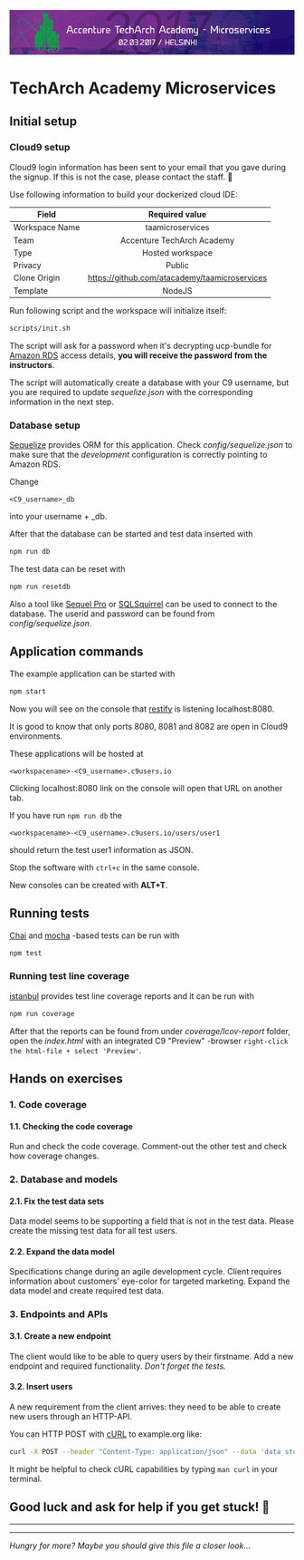 ![logo](TAD.png)
# TechArch Academy Microservices 
Initial setup
------------
### Cloud9 setup

Cloud9 login information has been sent to your email that you gave during the signup. If this is not the case, please contact the staff. 🙂

Use following information to build your dockerized cloud IDE:

| Field        	| Required value |
| ------------- 	|:-------------:| 
| Workspace Name  	| taamicroservices |
| Team      		| Accenture TechArch Academy      | 
| Type 			| Hosted workspace    	|
| Privacy			| Public |
| Clone Origin	| https://github.com/atacademy/taamicroservices |
| Template		| NodeJS |

Run following script and the workspace will initialize itself:

~~~bash
scripts/init.sh
~~~

The script will ask for a password when it's decrypting ucp-bundle for [Amazon RDS](http://docs.aws.amazon.com/AmazonRDS/latest/UserGuide/Welcome.html) access details, **you will receive the password from the instructors**.

The script will automatically create a database with your C9 username, but you are required to update *sequelize.json* with the corresponding information in the next step.

### Database setup

[Sequelize](http://docs.sequelizejs.com/en/v3/) provides ORM for this  application. Check *config/sequelize.json* to make sure that the *development* configuration is correctly pointing to Amazon RDS.

Change
```
<C9_username>_db
```
into your username + _db.

After that the database
can be started and test data inserted with

~~~bash
npm run db
~~~

The test data can be reset with

~~~bash
npm run resetdb
~~~

Also a tool like [Sequel Pro](https://www.sequelpro.com/) or [SQLSquirrel](http://squirrel-sql.sourceforge.net/) can be used to connect to the database. The userid
and password can be found from *config/sequelize.json*.

Application commands
---------------------------------
The example application can be started with

~~~bash
npm start
~~~
Now you will see on the console that [restify](http://restify.com/) is listening localhost:8080.

It is good to know that only ports 8080, 8081 and 8082 are open in Cloud9 environments.

These applications will be hosted at 

~~~
<workspacename>-<C9_username>.c9users.io
~~~

Clicking localhost:8080 link on the console will open that URL on another tab.

If you have run ```npm run db``` the 

~~~
<workspacename>-<C9_username>.c9users.io/users/user1
~~~
should return the test user1 information as JSON.

Stop the software with ```ctrl+c``` in the same console.

New consoles can be created with **ALT+T**.


Running tests
-------------------------
[Chai](http://chaijs.com/) and [mocha](https://mochajs.org/) -based tests can be run with

~~~bash
npm test
~~~

### Running test line coverage

[istanbul](https://istanbul.js.org/) provides test line coverage reports and it can be run with

~~~bash
npm run coverage
~~~

After that the reports can be found from under *coverage/lcov-report* folder,
open the *index.html* with an integrated C9 "Preview" -browser ```right-click the html-file + select 'Preview'```.

Hands on exercises
----------------------

### 1. Code coverage

#### 1.1. Checking the code coverage

Run and check the code coverage. Comment-out the other test and check how coverage changes.

### 2. Database and models

#### 2.1. Fix the test data sets
Data model seems to be supporting a field that is not in the test data. Please create the missing test data for all test users.

#### 2.2. Expand the data model
Specifications change during an agile development cycle. Client requires information about customers' eye-color for targeted marketing. Expand the data model and create required test data.

### 3. Endpoints and APIs

#### 3.1. Create a new endpoint 
The client would like to be able to query users by their firstname. Add a new endpoint and required functionality. *Don't forget the tests.*

#### 3.2. Insert users
A new requirement from the client arrives: they need to be able to create new users through an HTTP-API.

You can HTTP POST with [cURL](https://en.wikipedia.org/wiki/CURL) to example.org like:

~~~bash
curl -X POST --header "Content-Type: application/json" --data 'data stuff' http://www.example.org
~~~
It might be helpful to check cURL capabilities by typing
```man curl```
in your terminal.

 **Good luck and ask for help if you get stuck! 🙂**
-------------------------------------------
-------------------------------------------------------------
------------------------------------------------------------


*Hungry for more? Maybe you should give this file a closer look...*

<!--
##OPTIONAL 
##REQUIRES HOSTING OUTSIDE CLOUD9
Docker Datacenter configuration
===============================
###C9 setup

Create a NodeJS workspace and choose the Github project as the base. The project hosted
at `https://github.com/SirIle/es2017-sequelize-demo`.

To initialize the Cloud9 workspace use the console to run

~~~bash
scripts/init.sh
~~~

The script will ask for a password when it's decrypting the Docker Datacenter
Client bundle, **you will receive the password from the instructors**.

After that the Docker environment needs to be set in the shell, do that with

~~~bash
cd files && eval $(<env.sh) && cd ..
~~~

Then try `docker ps` to check that the connection to Datacenter works. You
should see some running containers listed.

Building the example application
--------------------------------

Building the container and running it is done with

~~~bash
npm run containers
~~~

if you want to force a rebuild, it can be done with

~~~bash
npm run containers -- --build
# or
docker-compose build
~~~

Then use your C9 username to access the application URL

~~~bash
curl -i http://$C9_USER-users.apps.containercluster.net/users/user1
~~~

That can also be used in a browser, for example [http://sirile-users.apps.containercluster.net/users/user1](http://sirile-users.apps.containercluster.net/users/user1).

Scaling the number of containers
---------------------------------

Scaling the containers can be done with

~~~bash
npm run scale users=3
~~~

### Stopping the containers

Containers can be stopped with

~~~bash
npm stop
~~~

The command also removes the containers.

-->




